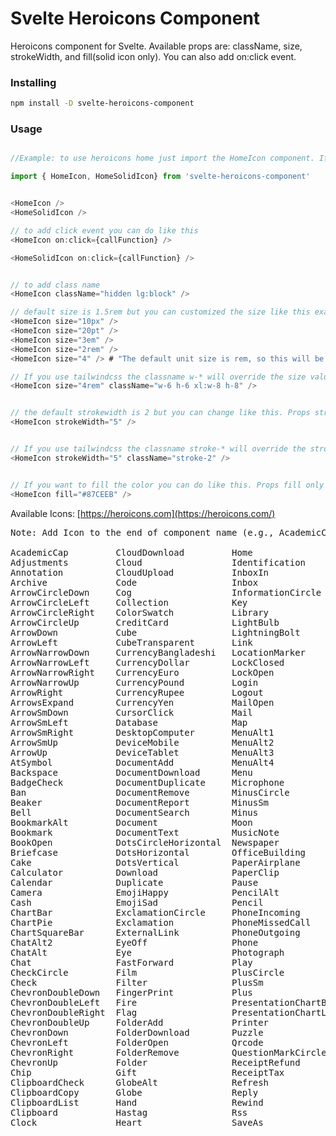 # Svelte Heroicons Component

Heroicons component for Svelte. Available props are: className, size, strokeWidth, and fill(solid icon only). You can also add on:click event.

### Installing

```bash
npm install -D svelte-heroicons-component
```

### Usage

```js

//Example: to use heroicons home just import the HomeIcon component. If you want to use a solid icon import HomeSolidIcon.

import { HomeIcon, HomeSolidIcon} from 'svelte-heroicons-component'


<HomeIcon />
<HomeSolidIcon />

```

```js
// to add click event you can do like this
<HomeIcon on:click={callFunction} />

<HomeSolidIcon on:click={callFunction} />


```

```js

// to add class name
<HomeIcon className="hidden lg:block" />

```

```js
// default size is 1.5rem but you can customized the size like this example bellow
<HomeIcon size="10px" />
<HomeIcon size="20pt" />
<HomeIcon size="3em" />
<HomeIcon size="2rem" />
<HomeIcon size="4" /> # "The default unit size is rem, so this will be 4rem"


```

```js
// If you use tailwindcss the classname w-* will override the size value
<HomeIcon size="4rem" className="w-6 h-6 xl:w-8 h-8" />

```

```js

// the default strokewidth is 2 but you can change like this. Props strokeWidth only exists in outline icons
<HomeIcon strokeWidth="5" />

```

```js

// If you use tailwindcss the classname stroke-* will override the strokeWidth value
<HomeIcon strokeWidth="5" className="stroke-2" />

```

```js

// If you want to fill the color you can do like this. Props fill only exists in outline icons
<HomeIcon fill="#87CEEB" />

```

Available Icons:
[https://heroicons.com](https://heroicons.com/)



<pre>
Note: Add Icon to the end of component name (e.g., AcademicCapIcon) . For solid icon add SolicIcon to the end of component name (e.g., AcademicCapSolidIcon).

AcademicCap         CloudDownload         Home                   Save
Adjustments         Cloud                 Identification         Scale
Annotation          CloudUpload           InboxIn                Scissors
Archive             Code                  Inbox                  SearchCircle
ArrowCircleDown     Cog                   InformationCircle      Search
ArrowCircleLeft     Collection            Key                    Selector
ArrowCircleRight    ColorSwatch           Library                Server
ArrowCircleUp       CreditCard            LightBulb              Share
ArrowDown           Cube                  LightningBolt          ShieldCheck
ArrowLeft           CubeTransparent       Link                   ShieldExclamation
ArrowNarrowDown     CurrencyBangladeshi   LocationMarker         ShoppingBag
ArrowNarrowLeft     CurrencyDollar        LockClosed             ShoppingCart
ArrowNarrowRight    CurrencyEuro          LockOpen               SortAscending
ArrowNarrowUp       CurrencyPound         Login                  SortDescending
ArrowRight          CurrencyRupee         Logout                 Sparkles
ArrowsExpand        CurrencyYen           MailOpen               SpeakerPhone
ArrowSmDown         CursorClick           Mail                   Star
ArrowSmLeft         Database              Map                    StatusOffline
ArrowSmRight        DesktopComputer       MenuAlt1               StatusOnline
ArrowSmUp           DeviceMobile          MenuAlt2               Stop
ArrowUp             DeviceTablet          MenuAlt3               Sun
AtSymbol            DocumentAdd           MenuAlt4               Support
Backspace           DocumentDownload      Menu                   SwitchHorizontal
BadgeCheck          DocumentDuplicate     Microphone             SwitchVertical
Ban                 DocumentRemove        MinusCircle            Table
Beaker              DocumentReport        MinusSm                Tag
Bell                DocumentSearch        Minus                  Template
BookmarkAlt         Document              Moon                   Terminal
Bookmark            DocumentText          MusicNote              ThumbDown
BookOpen            DotsCircleHorizontal  Newspaper              ThumbUp
Briefcase           DotsHorizontal        OfficeBuilding         Ticket
Cake                DotsVertical          PaperAirplane          Translate
Calculator          Download              PaperClip              Trash
Calendar            Duplicate             Pause                  TrendingDown
Camera              EmojiHappy            PencilAlt              TrendingUp
Cash                EmojiSad              Pencil                 Truck
ChartBar            ExclamationCircle     PhoneIncoming          Upload
ChartPie            Exclamation           PhoneMissedCall        UserAdd
ChartSquareBar      ExternalLink          PhoneOutgoing          UserCircle
ChatAlt2            EyeOff                Phone                  UserGroup
ChatAlt             Eye                   Photograph             UserRemove
Chat                FastForward           Play                   Users
CheckCircle         Film                  PlusCircle             User
Check               Filter                PlusSm                 Variable
ChevronDoubleDown   FingerPrint           Plus                   VideoCamera
ChevronDoubleLeft   Fire                  PresentationChartBar   ViewBoards
ChevronDoubleRight  Flag                  PresentationChartLine  ViewGridAdd
ChevronDoubleUp     FolderAdd             Printer                ViewGrid
ChevronDown         FolderDownload        Puzzle                 ViewList
ChevronLeft         FolderOpen            Qrcode                 VolumeOff
ChevronRight        FolderRemove          QuestionMarkCircle     VolumeUp
ChevronUp           Folder                ReceiptRefund          Wifi
Chip                Gift                  ReceiptTax             XCircle
ClipboardCheck      GlobeAlt              Refresh                X
ClipboardCopy       Globe                 Reply                  ZoomIn
ClipboardList       Hand                  Rewind                 ZoomOut
Clipboard           Hastag                Rss
Clock               Heart                 SaveAs
</pre>